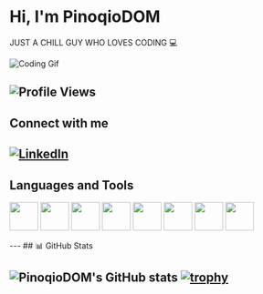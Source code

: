 # Hi, I'm PinoqioDOM

JUST A CHILL GUY WHO LOVES CODING 💻

![Coding Gif](https://media4.giphy.com/media/v1.Y2lkPTc5MGI3NjExbGt2ODJtajlmY3Vkbzc4dDJyZjZhdjBuNXJvNzFmOGQ5eGF1dDA3MCZlcD12MV9pbnRlcm5hbF9naWZfYnlfaWQmY3Q9Zw/H03PuVdwREB21ANkLX/giphy.gif)

![Profile Views](https://komarev.com/ghpvc/?username=PinoqioDOM)
---
## Connect with me

[![LinkedIn](https://img.shields.io/badge/LinkedIn-blue?logo=linkedin&logoColor=white)](https://www.linkedin.com/in/tornike-alxanishvili-58485b318)
---
## Languages and Tools

<p align="left">
  <img src="https://cdn.jsdelivr.net/gh/devicons/devicon/icons/html5/html5-original.svg" width="50" />
  <img src="https://cdn.jsdelivr.net/gh/devicons/devicon/icons/css3/css3-original.svg" width="50" />
  <img src="https://cdn.jsdelivr.net/gh/devicons/devicon/icons/javascript/javascript-original.svg" width="50" />
  <img src="https://cdn.jsdelivr.net/gh/devicons/devicon/icons/typescript/typescript-original.svg" width="50" />
  <img src="https://cdn.jsdelivr.net/gh/devicons/devicon/icons/react/react-original.svg" width="50" />
  <img src="https://cdn.jsdelivr.net/gh/devicons/devicon/icons/git/git-original.svg" width="50" />
  <img src="https://cdn.jsdelivr.net/gh/devicons/devicon/icons/nextjs/nextjs-original.svg" width="50" />
  <img src="https://cdn.jsdelivr.net/gh/devicons/devicon/icons/tailwindcss/tailwindcss-plain.svg" width="50" />
</p>
---
## 📊 GitHub Stats

![PinoqioDOM's GitHub stats](https://github-readme-stats.vercel.app/api?username=PinoqioDOM&show_icons=true&theme=radical)
[![trophy](https://github-profile-trophy.vercel.app/?username=PinoqioDOM&theme=algolia)](https://github.com/ryo-ma/github-profile-trophy)
---
